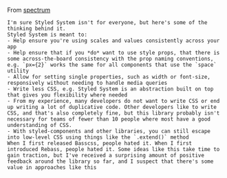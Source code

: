 
From [spectrum](https://spectrum.chat/thread/b9afb6f3-a675-4f97-bc78-66411292fab1)

    I'm sure Styled System isn't for everyone, but here's some of the thinking behind it.
    Styled System is meant to:
    - Help ensure you're using scales and values consistently across your app
    - Help ensure that if you *do* want to use style props, that there is some across-the-board consistency with the prop naming conventions, e.g. `px={2}` works the same for all components that use the `space` utility
    - Allow for setting single properties, such as width or font-size, responsively without needing to handle media queries
    - Write less CSS, e.g. Styled System is an abstraction built on top that gives you flexibility where needed
    - From my experience, many developers do not want to write CSS or end up writing a lot of duplicative code. Other developers like to write CSS, and that's also completely fine, but this library probably isn't necessary for teams of fewer than 10 people where most have a good understanding of CSS.
    - With styled-components and other libraries, you can still escape into low-level CSS using things like the `.extend()` method
    When I first released Basscss, people hated it. When I first introduced Rebass, people hated it. Some ideas like this take time to gain traction, but I've received a surprising amount of positive feedback around the library so far, and I suspect that there's some value in approaches like this
